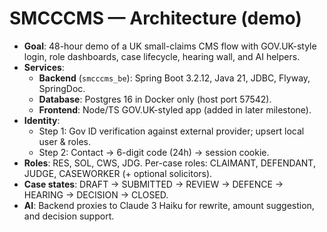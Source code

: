# SMCCCMS — Architecture (demo)

- **Goal**: 48-hour demo of a UK small-claims CMS flow with GOV.UK-style login, role dashboards, case lifecycle, hearing wall, and AI helpers.
- **Services**:
    - **Backend** (`smcccms_be`): Spring Boot 3.2.12, Java 21, JDBC, Flyway, SpringDoc.
    - **Database**: Postgres 16 in Docker only (host port 57542).
    - **Frontend**: Node/TS GOV.UK-styled app (added in later milestone).
- **Identity**:
    - Step 1: Gov ID verification against external provider; upsert local user & roles.
    - Step 2: Contact → 6-digit code (24h) → session cookie.
- **Roles**: RES, SOL, CWS, JDG. Per-case roles: CLAIMANT, DEFENDANT, JUDGE, CASEWORKER (+ optional solicitors).
- **Case states**: DRAFT → SUBMITTED → REVIEW → DEFENCE → HEARING → DECISION → CLOSED.
- **AI**: Backend proxies to Claude 3 Haiku for rewrite, amount suggestion, and decision support.
